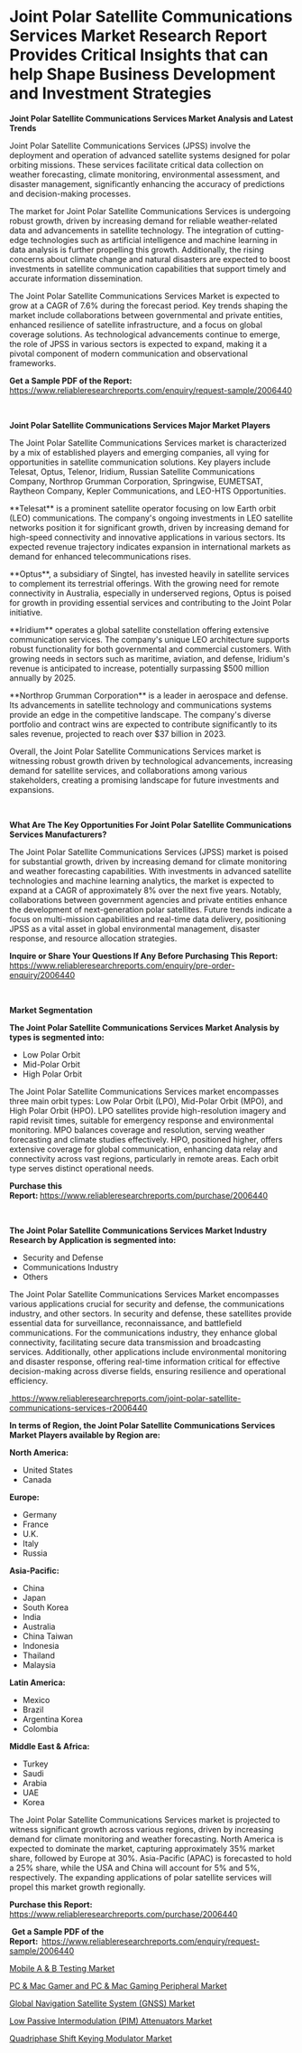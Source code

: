 <p><h1>Joint Polar Satellite Communications Services Market Research Report Provides Critical Insights that can help Shape Business Development and Investment Strategies</h1></p><p><strong>Joint Polar Satellite Communications Services Market Analysis and Latest Trends</strong></p>
<p><p>Joint Polar Satellite Communications Services (JPSS) involve the deployment and operation of advanced satellite systems designed for polar orbiting missions. These services facilitate critical data collection on weather forecasting, climate monitoring, environmental assessment, and disaster management, significantly enhancing the accuracy of predictions and decision-making processes.</p><p>The market for Joint Polar Satellite Communications Services is undergoing robust growth, driven by increasing demand for reliable weather-related data and advancements in satellite technology. The integration of cutting-edge technologies such as artificial intelligence and machine learning in data analysis is further propelling this growth. Additionally, the rising concerns about climate change and natural disasters are expected to boost investments in satellite communication capabilities that support timely and accurate information dissemination.</p><p>The Joint Polar Satellite Communications Services Market is expected to grow at a CAGR of 7.6% during the forecast period. Key trends shaping the market include collaborations between governmental and private entities, enhanced resilience of satellite infrastructure, and a focus on global coverage solutions. As technological advancements continue to emerge, the role of JPSS in various sectors is expected to expand, making it a pivotal component of modern communication and observational frameworks.</p></p>
<p><strong>Get a Sample PDF of the Report:&nbsp;</strong> <a href="https://www.reliableresearchreports.com/enquiry/request-sample/2006440?utm_campaign=120&utm_medium=2&utm_source=Github&utm_content=ia&utm_term=15022025&utm_id=joint-polar-satellite-communications-services">https://www.reliableresearchreports.com/enquiry/request-sample/2006440</a></p>
<p>&nbsp;</p>
<p><strong>Joint Polar Satellite Communications Services Major Market Players</strong></p>
<p><p>The Joint Polar Satellite Communications Services market is characterized by a mix of established players and emerging companies, all vying for opportunities in satellite communication solutions. Key players include Telesat, Optus, Telenor, Iridium, Russian Satellite Communications Company, Northrop Grumman Corporation, Springwise, EUMETSAT, Raytheon Company, Kepler Communications, and LEO-HTS Opportunities.</p><p>**Telesat** is a prominent satellite operator focusing on low Earth orbit (LEO) communications. The company's ongoing investments in LEO satellite networks position it for significant growth, driven by increasing demand for high-speed connectivity and innovative applications in various sectors. Its expected revenue trajectory indicates expansion in international markets as demand for enhanced telecommunications rises.</p><p>**Optus**, a subsidiary of Singtel, has invested heavily in satellite services to complement its terrestrial offerings. With the growing need for remote connectivity in Australia, especially in underserved regions, Optus is poised for growth in providing essential services and contributing to the Joint Polar initiative.</p><p>**Iridium** operates a global satellite constellation offering extensive communication services. The company's unique LEO architecture supports robust functionality for both governmental and commercial customers. With growing needs in sectors such as maritime, aviation, and defense, Iridium's revenue is anticipated to increase, potentially surpassing $500 million annually by 2025.</p><p>**Northrop Grumman Corporation** is a leader in aerospace and defense. Its advancements in satellite technology and communications systems provide an edge in the competitive landscape. The company's diverse portfolio and contract wins are expected to contribute significantly to its sales revenue, projected to reach over $37 billion in 2023.</p><p>Overall, the Joint Polar Satellite Communications Services market is witnessing robust growth driven by technological advancements, increasing demand for satellite services, and collaborations among various stakeholders, creating a promising landscape for future investments and expansions.</p></p>
<p>&nbsp;</p>
<p><strong>What Are The Key Opportunities For Joint Polar Satellite Communications Services Manufacturers?</strong></p>
<p><p>The Joint Polar Satellite Communications Services (JPSS) market is poised for substantial growth, driven by increasing demand for climate monitoring and weather forecasting capabilities. With investments in advanced satellite technologies and machine learning analytics, the market is expected to expand at a CAGR of approximately 8% over the next five years. Notably, collaborations between government agencies and private entities enhance the development of next-generation polar satellites. Future trends indicate a focus on multi-mission capabilities and real-time data delivery, positioning JPSS as a vital asset in global environmental management, disaster response, and resource allocation strategies.</p></p>
<p><strong>Inquire or Share Your Questions If Any Before Purchasing This Report:</strong> <a href="https://www.reliableresearchreports.com/enquiry/pre-order-enquiry/2006440?utm_campaign=120&utm_medium=2&utm_source=Github&utm_content=ia&utm_term=15022025&utm_id=joint-polar-satellite-communications-services">https://www.reliableresearchreports.com/enquiry/pre-order-enquiry/2006440</a></p>
<p>&nbsp;</p>
<p><strong>Market Segmentation</strong></p>
<p><strong>The Joint Polar Satellite Communications Services Market Analysis by types is segmented into:</strong></p>
<p><ul><li>Low Polar Orbit</li><li>Mid-Polar Orbit</li><li>High Polar Orbit</li></ul></p>
<p><p>The Joint Polar Satellite Communications Services market encompasses three main orbit types: Low Polar Orbit (LPO), Mid-Polar Orbit (MPO), and High Polar Orbit (HPO). LPO satellites provide high-resolution imagery and rapid revisit times, suitable for emergency response and environmental monitoring. MPO balances coverage and resolution, serving weather forecasting and climate studies effectively. HPO, positioned higher, offers extensive coverage for global communication, enhancing data relay and connectivity across vast regions, particularly in remote areas. Each orbit type serves distinct operational needs.</p></p>
<p><strong>Purchase this Report:&nbsp;</strong><a href="https://www.reliableresearchreports.com/purchase/2006440?utm_campaign=120&utm_medium=2&utm_source=Github&utm_content=ia&utm_term=15022025&utm_id=joint-polar-satellite-communications-services">https://www.reliableresearchreports.com/purchase/2006440</a></p>
<p>&nbsp;</p>
<p><strong>The Joint Polar Satellite Communications Services Market Industry Research by Application is segmented into:</strong></p>
<p><ul><li>Security and Defense</li><li>Communications Industry</li><li>Others</li></ul></p>
<p><p>The Joint Polar Satellite Communications Services Market encompasses various applications crucial for security and defense, the communications industry, and other sectors. In security and defense, these satellites provide essential data for surveillance, reconnaissance, and battlefield communications. For the communications industry, they enhance global connectivity, facilitating secure data transmission and broadcasting services. Additionally, other applications include environmental monitoring and disaster response, offering real-time information critical for effective decision-making across diverse fields, ensuring resilience and operational efficiency.</p></p>
<p><a href="https://www.reliableresearchreports.com/joint-polar-satellite-communications-services-r2006440?utm_campaign=120&utm_medium=2&utm_source=Github&utm_content=ia&utm_term=15022025&utm_id=joint-polar-satellite-communications-services">&nbsp;https://www.reliableresearchreports.com/joint-polar-satellite-communications-services-r2006440</a></p>
<p><strong>In terms of Region, the Joint Polar Satellite Communications Services Market Players available by Region are:</strong></p>
<p>
    <p> <strong> North America: </strong>
        <ul>
            <li>United States</li>
            <li>Canada</li>
        </ul>
        </p> 
    <p> <strong> Europe: </strong>
        <ul>
            <li>Germany</li>
            <li>France</li>
            <li>U.K.</li>
            <li>Italy</li>
            <li>Russia</li>
        </ul>
        </p> 
    <p> <strong> Asia-Pacific: </strong>
        <ul>
            <li>China</li>
            <li>Japan</li>
            <li>South Korea</li>
            <li>India</li>
            <li>Australia</li>
            <li>China Taiwan</li>
            <li>Indonesia</li>
            <li>Thailand</li>
            <li>Malaysia</li>
        </ul>
        </p> 
    <p> <strong> Latin America: </strong>
        <ul>
            <li>Mexico</li>
            <li>Brazil</li>
            <li>Argentina Korea</li>
            <li>Colombia</li>
        </ul>
        </p> 
    <p> <strong> Middle East & Africa: </strong>
        <ul>
            <li>Turkey</li>
            <li>Saudi</li>
            <li>Arabia</li>
            <li>UAE</li>
            <li>Korea</li>
        </ul>
    </p>
    </p>
<p><p>The Joint Polar Satellite Communications Services market is projected to witness significant growth across various regions, driven by increasing demand for climate monitoring and weather forecasting. North America is expected to dominate the market, capturing approximately 35% market share, followed by Europe at 30%. Asia-Pacific (APAC) is forecasted to hold a 25% share, while the USA and China will account for 5% and 5%, respectively. The expanding applications of polar satellite services will propel this market growth regionally.</p></p>
<p><strong>Purchase this Report: </strong><a href="https://www.reliableresearchreports.com/purchase/2006440?utm_campaign=120&utm_medium=2&utm_source=Github&utm_content=ia&utm_term=15022025&utm_id=joint-polar-satellite-communications-services">https://www.reliableresearchreports.com/purchase/2006440</a></p>
<p>&nbsp;<strong>Get a Sample PDF of the Report:&nbsp;&nbsp;</strong><a href="https://www.reliableresearchreports.com/enquiry/request-sample/2006440?utm_campaign=120&utm_medium=2&utm_source=Github&utm_content=ia&utm_term=15022025&utm_id=joint-polar-satellite-communications-services">https://www.reliableresearchreports.com/enquiry/request-sample/2006440</a></p>
<p><strong></strong></p>
<p><p><a href="https://github.com/ngozudapshi/Market-Research-Report-List-1/blob/main/mobile-a-b-testing-market.md?utm_campaign=120&utm_medium=2&utm_source=Github&utm_content=ia&utm_term=15022025&utm_id=joint-polar-satellite-communications-services">Mobile A & B Testing Market</a></p><p><a href="https://github.com/micbotam/Market-Research-Report-List-1/blob/main/pc-mac-gamer-and-pc-mac-gaming-peripheral-market.md?utm_campaign=120&utm_medium=2&utm_source=Github&utm_content=ia&utm_term=15022025&utm_id=joint-polar-satellite-communications-services">PC & Mac Gamer and PC & Mac Gaming Peripheral Market</a></p><p><a href="https://github.com/namaqbagels64/Market-Research-Report-List-1/blob/main/global-navigation-satellite-system-gnss-market.md?utm_campaign=120&utm_medium=2&utm_source=Github&utm_content=ia&utm_term=15022025&utm_id=joint-polar-satellite-communications-services">Global Navigation Satellite System (GNSS) Market</a></p><p><a href="https://github.com/vitrilaoire/Market-Research-Report-List-1/blob/main/low-passive-intermodulation-pim-attenuators-market.md?utm_campaign=120&utm_medium=2&utm_source=Github&utm_content=ia&utm_term=15022025&utm_id=joint-polar-satellite-communications-services">Low Passive Intermodulation (PIM) Attenuators Market</a></p><p><a href="https://github.com/scaseiargas/Market-Research-Report-List-1/blob/main/quadriphase-shift-keying-modulator-market.md?utm_campaign=120&utm_medium=2&utm_source=Github&utm_content=ia&utm_term=15022025&utm_id=joint-polar-satellite-communications-services">Quadriphase Shift Keying Modulator Market</a></p></p>